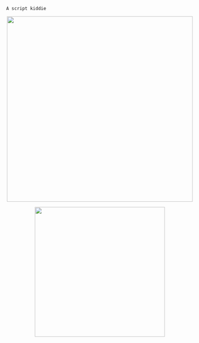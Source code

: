 `A script kiddie`
<p align="center">
  <img width="500" src="https://github-readme-stats.vercel.app/api?username=akimbo7&theme=radical&show_icons=tru">
</p>

<p align="center">
  <img width="350" src="https://github-readme-stats.vercel.app/api/top-langs/?username=akimbo7&layout=compact&theme=radical">
</p>

     

